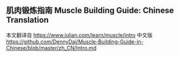 ## 肌肉锻炼指南 Muscle Building Guide: Chinese Translation
本文翻译自 https://www.julian.com/learn/muscle/intro
中文版 https://github.com/DennyDai/Muscle-Building-Guide-in-Chinese/blob/master/zh_CN/Intro.md